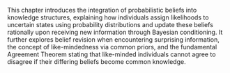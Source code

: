 This chapter introduces the integration of probabilistic beliefs into knowledge structures, explaining how individuals assign likelihoods to uncertain states using probability distributions and update these beliefs rationally upon receiving new information through Bayesian conditioning. It further explores belief revision when encountering surprising information, the concept of like-mindedness via common priors, and the fundamental Agreement Theorem stating that like-minded individuals cannot agree to disagree if their differing beliefs become common knowledge.
